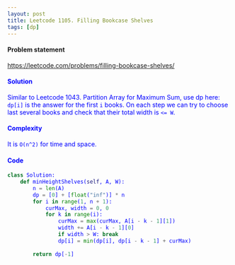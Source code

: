 ```yaml
---
layout: post
title: Leetcode 1105. Filling Bookcase Shelves
tags: [dp]
---
```


#### Problem statement

<a href="https://leetcode.com/problems/filling-bookcase-shelves/"> <font color = blue>https://leetcode.com/problems/filling-bookcase-shelves/

#### Solution
Similar to Leetcode 1043. Partition Array for Maximum Sum, use dp here:
`dp[i]` is the answer for the first `i` books. On each step we can try to choose last several books and check that their total width is `<= W`.

#### Complexity
It is `O(n^2)` for time and space.

#### Code
```python
class Solution:
    def minHeightShelves(self, A, W):
        n = len(A)
        dp = [0] + [float("inf")] * n
        for i in range(1, n + 1):
            curMax, width = 0, 0
            for k in range(i):
                curMax = max(curMax, A[i - k - 1][1])
                width += A[i - k - 1][0]
                if width > W: break
                dp[i] = min(dp[i], dp[i - k - 1] + curMax)
        
        return dp[-1]     
```
